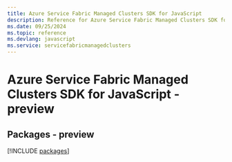```yaml
---
title: Azure Service Fabric Managed Clusters SDK for JavaScript
description: Reference for Azure Service Fabric Managed Clusters SDK for JavaScript
ms.date: 09/25/2024
ms.topic: reference
ms.devlang: javascript
ms.service: servicefabricmanagedclusters
---
```

# Azure Service Fabric Managed Clusters SDK for JavaScript - preview
## Packages - preview
[!INCLUDE [packages](service-fabric-managed-clusters-index.md)]